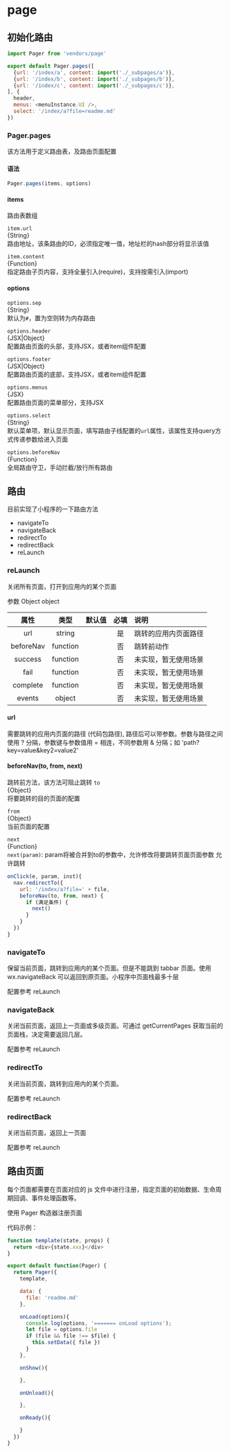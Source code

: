 # page

## 初始化路由

```js
import Pager from 'vendors/page'

export default Pager.pages([
  {url: '/index/a', content: import('./_subpages/a')},
  {url: '/index/b', content: import('./_subpages/b')},
  {url: '/index/c', content: import('./_subpages/c')},
], {
  header,
  menus: <menuInstance.UI />,
  select: '/index/a?file=readme.md'
})
```

### Pager.pages

该方法用于定义路由表，及路由页面配置  

#### 语法

```js
Pager.pages(items, options)
```

#### items

路由表数组

`item.url`  
{String}  
路由地址，该条路由的ID，必须指定唯一值，地址栏的hash部分将显示该值

`item.content`  
{Function}  
指定路由子页内容，支持全量引入(require)，支持按需引入(import)  

#### options

`options.sep`  
{String}  
默认为`#`，置为空则转为内存路由

`options.header`  
{JSX|Object}  
配置路由页面的头部，支持JSX，或者item组件配置  

`options.footer`  
{JSX|Object}  
配置路由页面的底部，支持JSX，或者item组件配置  

`options.menus`  
{JSX}  
配置路由页面的菜单部分，支持JSX  

`options.select`  
{String}  
默认菜单项，默认显示页面，填写路由子线配置的`url`属性，该属性支持query方式传递参数给进入页面

`options.beforeNav`  
{Function}  
全局路由守卫，手动拦截/放行所有路由

## 路由  

目前实现了小程序的一下路由方法

- navigateTo
- navigateBack
- redirectTo
- redirectBack
- reLaunch

### reLaunch

关闭所有页面，打开到应用内的某个页面  

参数
Object object  

| 属性 | 类型 |  默认值 |  必填 |  说明 |
| :----: | :----: |  :----: |  :----:  |  :----  |
| url | string |  |  是  | 跳转的应用内页面路径  |
| beforeNav | function |  |  否  | 跳转前动作  |
| success | function |  | 否 | 未实现，暂无使用场景 |
| fail | function | | 否 | 未实现，暂无使用场景 |
| complete | function |  | 否 | 未实现，暂无使用场景 |
| events | object |  | 否 | 未实现，暂无使用场景 |

#### url

需要跳转的应用内页面的路径 (代码包路径), 路径后可以带参数。参数与路径之间使用 ? 分隔，参数键与参数值用 = 相连，不同参数用 & 分隔；如 'path?key=value&key2=value2'

#### beforeNav(to, from, next)

跳转前方法，该方法可阻止跳转
`to`  
{Object}  
将要跳转的目的页面的配置  

`from`  
{Object}  
当前页面的配置  

`next`  
{Function}  
`next(param)`: param将被合并到to的参数中，允许修改将要跳转页面页面参数
允许跳转  

```js
onClick(e, param, inst){
  nav.redirectTo({
    url: '/index/a?file=' + file,
    beforeNav(to, from, next) {
      if (满足条件) {
        next()
      }
    }
  })
}
```

### navigateTo  

保留当前页面，跳转到应用内的某个页面。但是不能跳到 tabbar 页面。使用 wx.navigateBack 可以返回到原页面。小程序中页面栈最多十层

配置参考 reLaunch

### navigateBack

关闭当前页面，返回上一页面或多级页面。可通过 getCurrentPages 获取当前的页面栈，决定需要返回几层。  

配置参考 reLaunch

### redirectTo

关闭当前页面，跳转到应用内的某个页面。  

配置参考 reLaunch

### redirectBack

关闭当前页面，返回上一页面  

配置参考 reLaunch

## 路由页面  

每个页面都需要在页面对应的 js 文件中进行注册，指定页面的初始数据、生命周期回调、事件处理函数等。

使用 Pager 构造器注册页面

代码示例：

```js
function template(state, props) {
  return <div>{state.xxx}</div>
}

export default function(Pager) {
  return Pager({
    template,

    data: {
      file: 'readme.md'
    },

    onLoad(options){
      console.log(options, '======= onLoad options');
      let file = options.file
      if (file && file !== $file) {
        this.setData({ file })
      }
    },

    onShow(){

    },

    onUnload(){

    },

    onReady(){

    }
  })
}
```
